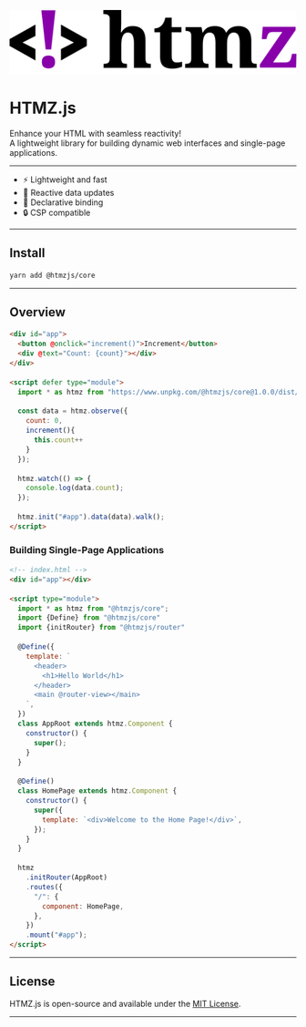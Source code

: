 ![<!> htmz](./htmz.png)

# HTMZ.js

Enhance your HTML with seamless reactivity!  
A lightweight library for building dynamic web interfaces and single-page applications.

---

- ⚡ Lightweight and fast
- 🧠 Reactive data updates
- 📝 Declarative binding
- 🔒 CSP compatible

---

## Install

```bash
yarn add @htmzjs/core
```

---

## Overview

```html
<div id="app">
  <button @onclick="increment()">Increment</button>
  <div @text="Count: {count}"></div>
</div>

<script defer type="module">
  import * as htmz from "https://www.unpkg.com/@htmzjs/core@1.0.0/dist/index.js";

  const data = htmz.observe({
    count: 0,
    increment(){
      this.count++
    }
  });

  htmz.watch(() => {
    console.log(data.count);
  });

  htmz.init("#app").data(data).walk();
</script>
```

### Building Single-Page Applications

```html
<!-- index.html -->
<div id="app"></div>

<script type="module">
  import * as htmz from "@htmzjs/core";
  import {Define} from "@htmzjs/core"
  import {initRouter} from "@htmzjs/router"

  @Define({
    template: `
      <header>
        <h1>Hello World</h1>
      </header>
      <main @router-view></main>
    `,
  })
  class AppRoot extends htmz.Component {
    constructor() {
      super();
    }
  }

  @Define()
  class HomePage extends htmz.Component {
    constructor() {
      super({
        template: `<div>Welcome to the Home Page!</div>`,
      });
    }
  }

  htmz
    .initRouter(AppRoot)
    .routes({
      "/": {
        component: HomePage,
      },
    })
    .mount("#app");
</script>
```

---

## License

HTMZ.js is open-source and available under the [MIT License](./LICENSE).

---
